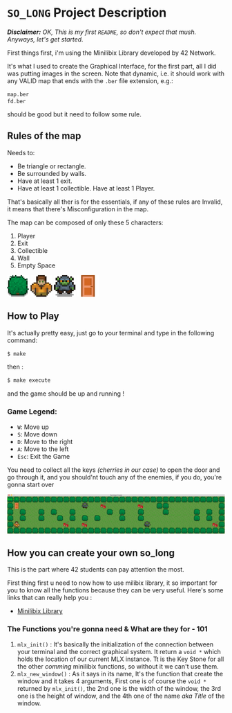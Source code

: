 # `SO_LONG` Project Description

_**Disclaimer:** OK, This is my first `README`, so don't expect that mush. Anyways, let's get started._

First things first, i'm using the Minilibix Library developed by 42 Network.

It's what I used to create the Graphical Interface, for the first part, all I did was putting images in the screen.
Note that dynamic, i.e. it should work with any VALID map that ends with the `.ber` file extension, e.g.: 

```text
map.ber
fd.ber
```
should be good but it need to follow some rule.

## Rules of the map

Needs to:
- Be triangle or rectangle.
- Be surrounded by walls.
- Have at least 1 exit.
- Have at least 1 collectible.
 Have at least 1 Player.

That's basically all ther is for the essentials, if any of these rules are Invalid, it means that there's Misconfiguration in the map.

The map can be composed of only these 5 characters:
1. Player
2. Exit
3. Collectible 
4. Wall
5. Empty Space

![alt text](https://github.com/Forstman1/so_long/blob/main/so_long_final/img_bonus/grass1.png)
![alt text](https://github.com/Forstman1/so_long/blob/main/so_long_final/img_bonus/pixil3.png)
![alt text](https://github.com/Forstman1/so_long/blob/main/so_long_final/img_bonus/enemy3.png)
![alt text](https://github.com/Forstman1/so_long/blob/main/so_long_final/img_bonus/door%20(1).png)


## How to Play 

It's actually pretty easy, just go to your terminal and type in the following command:

```bash
$ make
```

then :

```bash
$ make execute
```
and the game should be up and running !

### Game Legend:
- `W`: Move up
- `S`: Move down
- `D`: Move to the right
- `A`: Move to the left
- `Esc`: Exit the Game
 
You need to collect all the keys _(cherries in our case)_ to open the door and go through it, and you should'nt touch any of the enemies, if you do, you're gonna start over

![alt text](https://github.com/Forstman1/so_long/blob/main/so_long_final/img_bonus/game.png)

## How you can create your own so_long

This is the part where 42 students can pay attention the most.

First thing first u need to now how to use milibix library, it so important for you to know all the functions because they can be very useful.
Here's some links that can really help you :
- [Minilibix Library](https://harm-smits.github.io/42docs/libs/minilibx/getting_started.html)

### The Functions you're gonna need & What are they for - 101

1. `mlx_init()` : It's basically the initialization of the connection between your terminal and the correct graphical system. It return a `void *` which holds the location of our current MLX instance. Tt is the Key Stone for all the other _comming_ minilibix functions, so without it we can't use them. 
2. `mlx_new_window()` : As it says in its name, It's the function that create the window and it takes 4 arguments, First one is of course the `void *` returned by `mlx_init()`, the 2nd one is the width of the window, the 3rd one is the height of window, and the 4th one of the name _aka Title_ of the window. 


